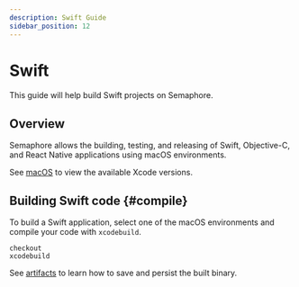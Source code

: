 ```yaml
---
description: Swift Guide
sidebar_position: 12
---
```


# Swift







This guide will help build Swift projects on Semaphore.

## Overview

Semaphore allows the building, testing, and releasing of Swift, Objective-C, and React Native applications using macOS environments.

See [macOS](../../reference/os-apple) to view the available Xcode versions.

## Building Swift code {#compile}

To build a Swift application, select one of the macOS environments and compile your code with `xcodebuild`.

```shell
checkout
xcodebuild
```

See [artifacts](../artifacts) to learn how to save and persist the built binary.
